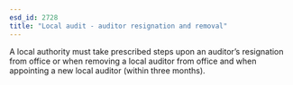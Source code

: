 ```yaml
---
esd_id: 2728
title: "Local audit - auditor resignation and removal"
---
```


A local authority must take prescribed steps upon an auditor’s resignation from office or when removing a local auditor from office and when appointing a new local auditor (within three months).

